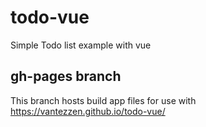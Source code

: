 # todo-vue
Simple Todo list example with vue

## gh-pages branch
This branch hosts build app files for use with https://vantezzen.github.io/todo-vue/
